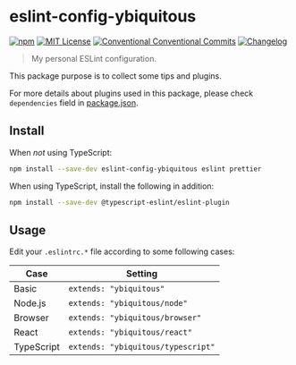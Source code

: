 # eslint-config-ybiquitous

[![npm](https://img.shields.io/npm/v/eslint-config-ybiquitous.svg)](https://www.npmjs.com/package/eslint-config-ybiquitous)
[![MIT License](https://img.shields.io/github/license/ybiquitous/ybiq.svg)](LICENSE)
[![Conventional Conventional Commits](https://img.shields.io/badge/Conventional%20Commits-1.0.0-yellow.svg)](https://conventionalcommits.org)
[![Changelog](https://img.shields.io/badge/changelog-here-blue.svg)](CHANGELOG.md)

> My personal ESLint configuration.

This package purpose is to collect some tips and plugins.

For more details about plugins used in this package,
please check `dependencies` field in [package.json](package.json).

## Install

When _not_ using TypeScript:

```sh
npm install --save-dev eslint-config-ybiquitous eslint prettier
```

When using TypeScript, install the following in addition:

```sh
npm install --save-dev @typescript-eslint/eslint-plugin
```

## Usage

Edit your `.eslintrc.*` file according to some following cases:

| Case       | Setting                            |
| ---------- | ---------------------------------- |
| Basic      | `extends: "ybiquitous"`            |
| Node.js    | `extends: "ybiquitous/node"`       |
| Browser    | `extends: "ybiquitous/browser"`    |
| React      | `extends: "ybiquitous/react"`      |
| TypeScript | `extends: "ybiquitous/typescript"` |
